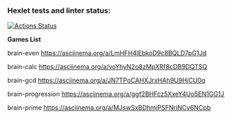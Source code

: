 ### Hexlet tests and linter status:

[![Actions Status](https://github.com/Ruligun/js-starter-project-44/workflows/hexlet-check/badge.svg)](https://github.com/Ruligun/js-starter-project-44/actions)

**Games List**

brain-even https://asciinema.org/a/LmHFH4lEbkoD9c8BQLD7pG1Jd

brain-calc https://asciinema.org/a/voYhyN2o8zMpXRf8cDB9DQTSQ

brain-gcd https://asciinema.org/a/JN7TPoCAHXJrxHAh9U9HiCU0q

brain-progression https://asciinema.org/a/ggf2BHFcz5XxeY4Uo5EN1GG1J

brain-prime https://asciinema.org/a/MJswSxBDhmjPSFNriNCv6NCpb